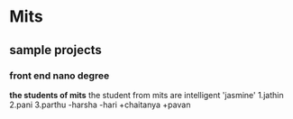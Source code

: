 # Mits
## sample projects
### front end nano degree
**the students of mits**
the student from mits are intelligent
'jasmine'
1.jathin
2.pani
3.parthu
  -harsha
-hari
+chaitanya
+pavan
